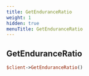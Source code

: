 ```yaml
---
title: GetEnduranceRatio
weight: 1
hidden: true
menuTitle: GetEnduranceRatio
---
```

## GetEnduranceRatio
```perl
$client->GetEnduranceRatio()
```